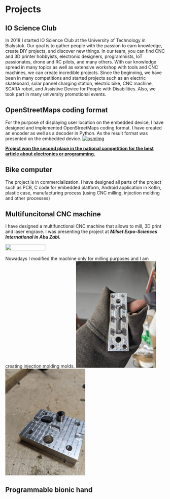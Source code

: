 # **Projects**

## IO Science Club
In 2018 I started IO Science Club at the University of Technology in Bialystok. Our goal is to gather people with the passion to earn knowledge, create DIY projects, and discover new things. 
In our team, you can find CNC and 3D printer hobbyists, electronic designers, programmists, IoT passionates, drone and RC pilots, and many others. With our knowledge spread in many topics as well as extensive workshop with tools and CNC machines, we can create incredible projects.
Since the beginning, we have been in many competitions and started projects such as an electric skateboard, solar pannel charging station, electric bike, CNC machine, SCARA robot, and Assistive Device for People with Disabilities. Also, we took part in many university promotional events. 

## OpenStreetMaps coding format
For the purpose of displaying user location on the embedded device, I have designed and implemented OpenStreetMaps coding format. I have created an encoder as well as a decoder in Python. As the result format was presented on the embedded device. 
[![osmImg](https://img.youtube.com/vi/jqdv9XyNfTM/0.jpg)](https://youtu.be/jqdv9XyNfTM?si=ll7I6oQxrR-uPcij "Video presenting processed format with displaying of current location")

**[Project won the second place in the national competition for the best article about electronics or programming.](https://forbot.pl/forum/topic/19798-przetwarzanie-openstreetmap-na-systemie-wbudowanym-1-format-osm/)**

## Bike computer
The project is in commercialization. I have designed all parts of the project such as PCB, C code for embedded platform, Android application in Kotlin, plastic case, manufacturing process (using CNC milling, injection molding and other processes)

## Multifuncitonal CNC machine
I have designed a multifunctional CNC machine that allows to mill, 3D print and laser engrave.
I was presenting the project at ***Milset Expo-Sciences International in Abu Zabi.***

<img src="20190917_125349_HDR.jpg" width="50%" height="50%" />

Nowadays I modified the machine only for milling purposes and I am creating injection molding molds.
<img src="inj2.jpeg" width="50%" height="50%" />
<img src="inj3.jpeg" width="50%" height="50%" />


## Programmable bionic hand

